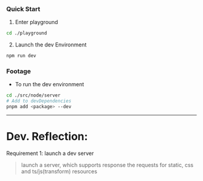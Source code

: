 ### Quick Start
1. Enter playground 
```sh 
cd ./playground
```

2. Launch the dev Environment
```sh
npm run dev
```

### Footage
* To run the dev environment
```sh
cd ./src/node/server
# Add to devDependencies
pnpm add <package> --dev 
```

--- 
Dev. Reflection: 
===
Requirement 1: launch a dev server 
> launch a server, which supports response the requests for static, css and ts/js(transform) resources